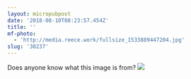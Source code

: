 ```yaml
---
layout: micropubpost
date: '2018-08-10T08:23:57.454Z'
title: ''
mf-photo:
  - 'http://media.reece.work/fullsize_1533889447204.jpg'
slug: '30237'
---
```

Does anyone know what this image is from?
![](http://media.reece.work/fullsize_1533889447204.jpg)